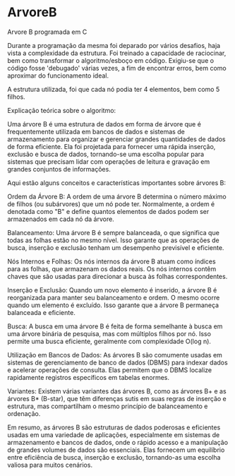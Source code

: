 # ArvoreB
Arvore B programada em C

Durante a programação da mesma foi deparado por vários desafios, haja vista a complexidade da estrutura.
Foi treinado a capacidade de raciocinar, bem como transformar o algoritmo/esboço em código.
Exigiu-se que o código fosse 'debugado' várias vezes, a fim de encontrar erros, bem como aproximar do funcionamento ideal.

A estrutura utilizada, foi que cada nó podia ter 4 elementos, bem como 5 filhos.

Explicação teórica sobre o algoritmo:

Uma árvore B é uma estrutura de dados em forma de árvore que é frequentemente utilizada em bancos de dados e sistemas de armazenamento para organizar e gerenciar grandes quantidades de dados de forma eficiente. Ela foi projetada para fornecer uma rápida inserção, exclusão e busca de dados, tornando-se uma escolha popular para sistemas que precisam lidar com operações de leitura e gravação em grandes conjuntos de informações.

Aqui estão alguns conceitos e características importantes sobre árvores B:

Ordem da Árvore B: A ordem de uma árvore B determina o número máximo de filhos (ou subárvores) que um nó pode ter. Normalmente, a ordem é denotada como "B" e define quantos elementos de dados podem ser armazenados em cada nó da árvore.

Balanceamento: Uma árvore B é sempre balanceada, o que significa que todas as folhas estão no mesmo nível. Isso garante que as operações de busca, inserção e exclusão tenham um desempenho previsível e eficiente.

Nós Internos e Folhas: Os nós internos da árvore B atuam como índices para as folhas, que armazenam os dados reais. Os nós internos contêm chaves que são usadas para direcionar a busca às folhas correspondentes.

Inserção e Exclusão: Quando um novo elemento é inserido, a árvore B é reorganizada para manter seu balanceamento e ordem. O mesmo ocorre quando um elemento é excluído. Isso garante que a árvore B permaneça balanceada e eficiente.

Busca: A busca em uma árvore B é feita de forma semelhante à busca em uma árvore binária de pesquisa, mas com múltiplos filhos por nó. Isso permite uma busca eficiente, geralmente com complexidade O(log n).

Utilização em Bancos de Dados: As árvores B são comumente usadas em sistemas de gerenciamento de banco de dados (DBMS) para indexar dados e acelerar operações de consulta. Elas permitem que o DBMS localize rapidamente registros específicos em tabelas enormes.

Variantes: Existem várias variantes das árvores B, como as árvores B+ e as árvores B* (B-star), que têm diferenças sutis em suas regras de inserção e estrutura, mas compartilham o mesmo princípio de balanceamento e ordenação.

Em resumo, as árvores B são estruturas de dados poderosas e eficientes usadas em uma variedade de aplicações, especialmente em sistemas de armazenamento e bancos de dados, onde o rápido acesso e a manipulação de grandes volumes de dados são essenciais. Elas fornecem um equilíbrio entre eficiência de busca, inserção e exclusão, tornando-as uma escolha valiosa para muitos cenários.







